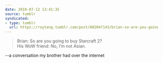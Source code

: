 ```yaml
---
date: 2010-07-12 13:41:35
source: tumblr
syndicated:
- type: tumblr
  url: https://roytang.tumblr.com/post/802047143/brian-so-are-you-going-to-buy-starcraft-2-his
---
```


<blockquote>Brian: So are you going to buy Starcraft 2?<br/>
His WoW friend: No, I&rsquo;m not Asian.</blockquote>

--a conversation my brother had over the internet